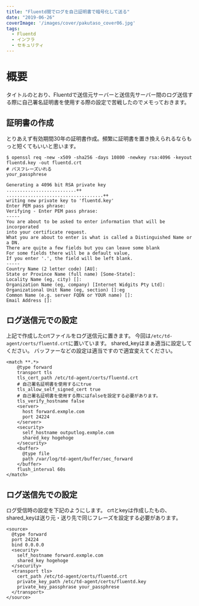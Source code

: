 ```yaml
---
title: "Fluentd間でログを自己証明書で暗号化して送る"
date: "2019-06-26"
coverImage: '/images/cover/pakutaso_cover06.jpg'
tags: 
  - Fluentd
  - インフラ
  - セキュリティ
---
```


# 概要
タイトルのとおり、Fluentdで送信元サーバーと送信先サーバー間のログ送信する際に自己署名証明書を使用する際の設定で苦戦したのでメモっておきます。

## 証明書の作成
とりあえず有効期間30年の証明書作成。頻繁に証明書を置き換えられるならもっと短くてもいいと思います。

```
$ openssl req -new -x509 -sha256 -days 10800 -newkey rsa:4096 -keyout fluentd.key -out fluentd.crt
# パスフレーズいれる
your_passphrese

Generating a 4096 bit RSA private key
..........................++
....................................++
writing new private key to 'fluentd.key'
Enter PEM pass phrase:
Verifying - Enter PEM pass phrase:
-----
You are about to be asked to enter information that will be incorporated
into your certificate request.
What you are about to enter is what is called a Distinguished Name or a DN.
There are quite a few fields but you can leave some blank
For some fields there will be a default value,
If you enter '.', the field will be left blank.
-----
Country Name (2 letter code) [AU]:
State or Province Name (full name) [Some-State]:
Locality Name (eg, city) []:
Organization Name (eg, company) [Internet Widgits Pty Ltd]:
Organizational Unit Name (eg, section) []:eg
Common Name (e.g. server FQDN or YOUR name) []:
Email Address []:
```

## ログ送信元での設定
上記で作成したcrtファイルをログ送信元に置きます。
今回は`/etc/td-agent/certs/fluentd.crt`に置いています。
shared_keyはまぁ適当に設定してください。
バッファーなどの設定は適当ですので適宜変えてください。

```
<match **.*>
    @type forward
    transport tls
    tls_cert_path /etc/td-agent/certs/fluentd.crt
    # 自己署名証明書を使用するにtrue
    tls_allow_self_signed_cert true
    # 自己署名証明書を使用する際にはfalseを設定する必要があります。
    tls_verify_hostname false
    <server>
      host forward.exmple.com
      port 24224
    </server>
    <security>
      self_hostname outputlog.exmple.com
      shared_key hogehoge
    </security>
    <buffer>
      @type file
      path /var/log/td-agent/buffer/sec_forward
    </buffer>
    flush_interval 60s
</match>
```

## ログ送信先での設定
ログ受信時の設定を下記のようにします。
crtとkeyは作成したもの、shared_keyは送り元・送り先で同じフレーズを設定する必要があります。

```
<source>
  @type forward
  port 24224
  bind 0.0.0.0
  <security>
    self_hostname forward.exmple.com
    shared_key hogehoge
  </security>
  <transport tls>
    cert_path /etc/td-agent/certs/fluentd.crt
    private_key_path /etc/td-agent/certs/fluentd.key
    private_key_passphrase your_passphrese
  </transport>
</source>
```

